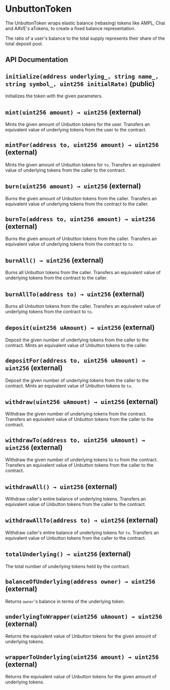 # UnbuttonToken



The UnbuttonToken wraps elastic balance (rebasing) tokens like AMPL, Chai and AAVE's aTokens, to create a fixed balance representation.

The ratio of a user's balance to the total supply represents their share of the total deposit pool.



## API Documentation

## `initialize(address underlying_, string name_, string symbol_, uint256 initialRate)` (public)

Initializes the token with the given parameters.

## `mint(uint256 amount) → uint256` (external)

Mints the given amount of Unbutton tokens for the user. Transfers an equivalent value of underlying tokens from the user to the contract.

## `mintFor(address to, uint256 amount) → uint256` (external)

Mints the given amount of Unbutton tokens for `to`. Transfers an equivalent value of underlying tokens from the caller to the contract.

## `burn(uint256 amount) → uint256` (external)

Burns the given amount of Unbutton tokens from the caller. Transfers an equivalent value of underlying tokens from the contract to the caller.

## `burnTo(address to, uint256 amount) → uint256` (external)

Burns the given amount of Unbutton tokens from the caller. Transfers an equivalent value of underlying tokens from the contract to `to`.

## `burnAll() → uint256` (external)

Burns all Unbutton tokens from the caller. Transfers an equivalent value of underlying tokens from the contract to the caller.

## `burnAllTo(address to) → uint256` (external)

Burns all Unbutton tokens from the caller. Transfers an equivalent value of underlying tokens from the contract to `to`.

## `deposit(uint256 uAmount) → uint256` (external)

Deposit the given number of underlying tokens from the caller to the contract. Mints an equivalent value of Unbutton tokens to the caller.

## `depositFor(address to, uint256 uAmount) → uint256` (external)

Deposit the given number of underlying tokens from the caller to the contract. Mints an equivalent value of Unbutton tokens to `to`.

## `withdraw(uint256 uAmount) → uint256` (external)

Withdraw the given number of underlying tokens from the contract. Transfers an equivalent value of Unbutton tokens from the caller to the contract.

## `withdrawTo(address to, uint256 uAmount) → uint256` (external)

Withdraw the given number of underlying tokens to `to` from the contract. Transfers an equivalent value of Unbutton tokens from the caller to the contract.

## `withdrawAll() → uint256` (external)

Withdraw caller's entire balance of underlying tokens. Transfers an equivalent value of Unbutton tokens from the caller to the contract.

## `withdrawAllTo(address to) → uint256` (external)

Withdraw caller's entire balance of underlying tokens for `to`. Transfers an equivalent value of Unbutton tokens from the caller to the contract.

## `totalUnderlying() → uint256` (external)

The total number of underlying tokens held by the contract.

## `balanceOfUnderlying(address owner) → uint256` (external)

Returns `owner`'s balance in terms of the underlying token.

## `underlyingToWrapper(uint256 uAmount) → uint256` (external)

Returns the equivalent value of Unbutton tokens for the given amount of underlying tokens.

## `wrapperToUnderlying(uint256 amount) → uint256` (external)

Returns the equivalent value of Unbutton tokens for the given amount of underlying tokens.

